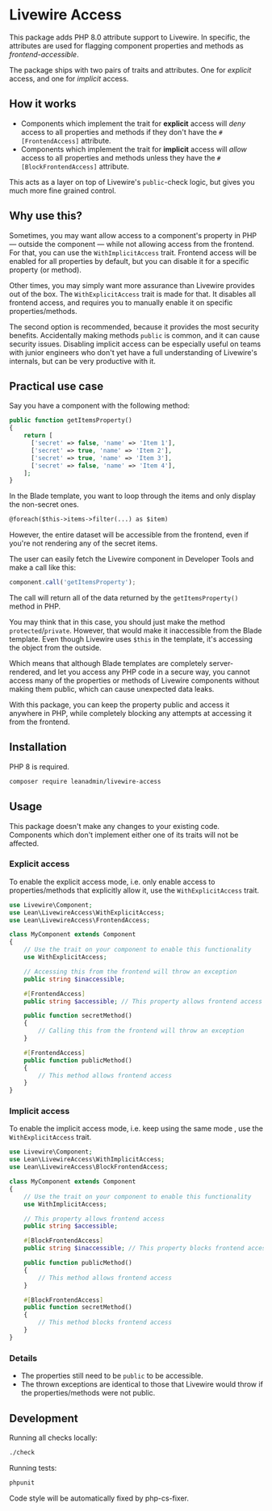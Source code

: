 # Livewire Access

This package adds PHP 8.0 attribute support to Livewire. In specific, the attributes are used for flagging component properties and methods as *frontend-accessible*.

The package ships with two pairs of traits and attributes. One for *explicit* access, and one for *implicit* access.

## How it works

- Components which implement the trait for **explicit** access will *deny* access to all properties and methods if they don't have the `#[FrontendAccess]` attribute.
- Components which implement the trait for **implicit** access will *allow* access to all properties and methods unless they have the `#[BlockFrontendAccess]` attribute.

This acts as a layer on top of Livewire's `public`-check logic, but gives you much more fine grained control.

## Why use this?

Sometimes, you may want allow access to a component's property in PHP — outside the component — while not allowing access from the frontend. For that, you can use the `WithImplicitAccess` trait. Frontend access will be enabled for all properties by default, but you can disable it for a specific property (or method).

Other times, you may simply want more assurance than Livewire provides out of the box. The `WithExplicitAccess` trait is made for that. It disables all frontend access, and requires you to manually enable it on specific properties/methods.

The second option is recommended, because it provides the most security benefits. Accidentally making methods `public` is common, and it can cause security issues. Disabling implicit access can be especially useful on teams with junior engineers who don't yet have a full understanding of Livewire's internals, but can be very productive with it.

## Practical use case

Say you have a component with the following method:

```php
public function getItemsProperty()
{
    return [
      ['secret' => false, 'name' => 'Item 1'],
      ['secret' => true, 'name' => 'Item 2'],
      ['secret' => true, 'name' => 'Item 3'],
      ['secret' => false, 'name' => 'Item 4'],
    ];
}
```

In the Blade template, you want to loop through the items and only display the non-secret ones.

```html
@foreach($this->items->filter(...) as $item)
```

However, the entire dataset will be accessible from the frontend, even if you're not rendering any of the secret items.

The user can easily fetch the Livewire component in Developer Tools and make a call like this:

```js
component.call('getItemsProperty');
```

The call will return all of the data returned by the `getItemsProperty()` method in PHP.

You may think that in this case, you should just make the method `protected`/`private`. However, that would make it inaccessible from the Blade template. Even though Livewire uses `$this` in the template, it's accessing the object from the outside.

Which means that although Blade templates are completely server-rendered, and let you access any PHP code in a secure way, you cannot access many of the properties or methods of Livewire components without making them public, which can cause unexpected data leaks.

With this package, you can keep the property public and access it anywhere in PHP, while completely blocking any attempts at accessing it from the frontend.

## Installation

PHP 8 is required.

```sh
composer require leanadmin/livewire-access
```

## Usage

This package doesn't make any changes to your existing code. Components which don't implement either one of its traits will not be affected.

### Explicit access

To enable the explicit access mode, i.e. only enable access to properties/methods that explicitly allow it, use the `WithExplicitAccess` trait.

```php
use Livewire\Component;
use Lean\LivewireAccess\WithExplicitAccess;
use Lean\LivewireAccess\FrontendAccess;

class MyComponent extends Component
{
    // Use the trait on your component to enable this functionality
    use WithExplicitAccess;

    // Accessing this from the frontend will throw an exception
    public string $inaccessible;

    #[FrontendAccess]
    public string $accessible; // This property allows frontend access

    public function secretMethod()
    {
        // Calling this from the frontend will throw an exception
    }

    #[FrontendAccess]
    public function publicMethod()
    {
        // This method allows frontend access
    }
}
```

### Implicit access

To enable the implicit access mode, i.e. keep using the same mode , use the `WithExplicitAccess` trait.

```php
use Livewire\Component;
use Lean\LivewireAccess\WithImplicitAccess;
use Lean\LivewireAccess\BlockFrontendAccess;

class MyComponent extends Component
{
    // Use the trait on your component to enable this functionality
    use WithImplicitAccess;

    // This property allows frontend access
    public string $accessible;

    #[BlockFrontendAccess]
    public string $inaccessible; // This property blocks frontend access

    public function publicMethod()
    {
        // This method allows frontend access
    }

    #[BlockFrontendAccess]
    public function secretMethod()
    {
        // This method blocks frontend access
    }
}
```

### Details

- The properties still need to be `public` to be accessible.
- The thrown exceptions are identical to those that Livewire would throw if the properties/methods were not public.

## Development

Running all checks locally:

```sh
./check
```

Running tests:

```sh
phpunit
```

Code style will be automatically fixed by php-cs-fixer.
